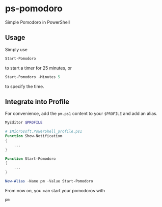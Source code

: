 # ps-pomodoro
Simple Pomodoro in PowerShell

## Usage
Simply use
```powershell
Start-Pomodoro
```
to start a timer for 25 minutes, or
```powershell
Start-Pomodoro -Minutes 5
```
to specify the time.

## Integrate into Profile
For convenience, add the `pm.ps1` content to your ```$PROFILE``` and add an alias.

```powershell
MyEditor $PROFILE
```
```powershell
# $Microsoft.PowerShell_profile.ps1
Function Show-Notification
{
    ...
}

Function Start-Pomodoro
{
    ...
}

New-Alias -Name pm -Value Start-Pomodoro
```

From now on, you can start your pomodoros with

```powershell
pm
```
